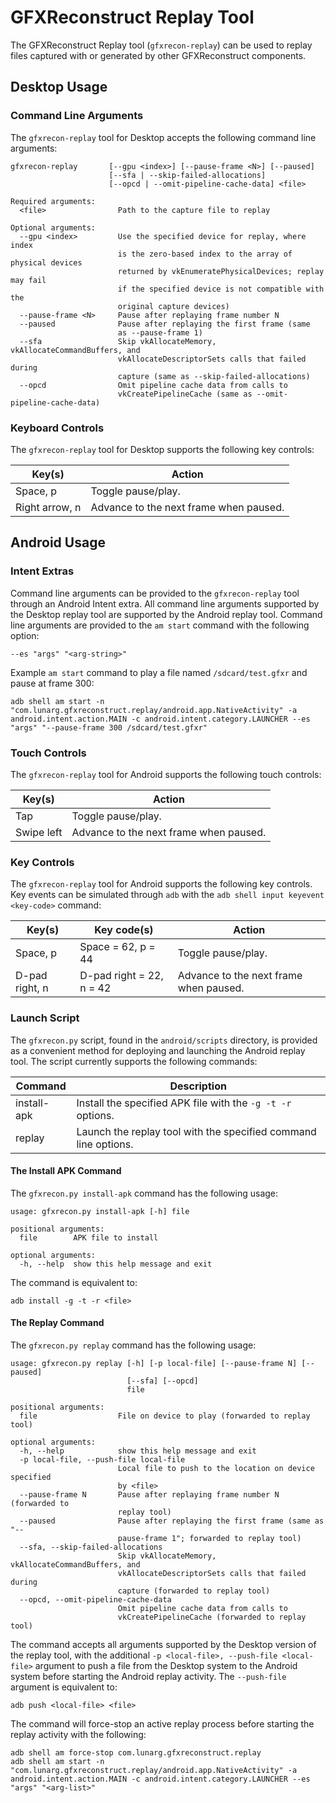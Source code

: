 # GFXReconstruct Replay Tool

The GFXReconstruct Replay tool (`gfxrecon-replay`) can be used to replay
files captured with or generated by other GFXReconstruct components.

## Desktop Usage
### Command Line Arguments
The `gfxrecon-replay` tool for Desktop accepts the following command line arguments:

```
gfxrecon-replay       [--gpu <index>] [--pause-frame <N>] [--paused]
                      [--sfa | --skip-failed-allocations]
                      [--opcd | --omit-pipeline-cache-data] <file>

Required arguments:
  <file>                Path to the capture file to replay

Optional arguments:
  --gpu <index>         Use the specified device for replay, where index
                        is the zero-based index to the array of physical devices
                        returned by vkEnumeratePhysicalDevices; replay may fail
                        if the specified device is not compatible with the
                        original capture devices)
  --pause-frame <N>     Pause after replaying frame number N
  --paused              Pause after replaying the first frame (same
                        as --pause-frame 1)
  --sfa                 Skip vkAllocateMemory, vkAllocateCommandBuffers, and
                        vkAllocateDescriptorSets calls that failed during
                        capture (same as --skip-failed-allocations)
  --opcd                Omit pipeline cache data from calls to
                        vkCreatePipelineCache (same as --omit-pipeline-cache-data)
```
### Keyboard Controls
The `gfxrecon-replay` tool for Desktop supports the following key controls:

Key(s) | Action
-------|-------
Space, p | Toggle pause/play.
Right arrow, n | Advance to the next frame when paused.

## Android Usage
### Intent Extras
Command line arguments can be provided to the `gfxrecon-replay` tool through an
Android Intent extra. All command line arguments supported by the Desktop replay
tool are supported by the Android replay tool.  Command line arguments are provided
to the `am start` command with the following option:
```
--es "args" "<arg-string>"
```
Example `am start` command to play a file named `/sdcard/test.gfxr` and pause at frame 300:
```
adb shell am start -n "com.lunarg.gfxreconstruct.replay/android.app.NativeActivity" -a android.intent.action.MAIN -c android.intent.category.LAUNCHER --es "args" "--pause-frame 300 /sdcard/test.gfxr"
```

### Touch Controls
The `gfxrecon-replay` tool for Android supports the following touch controls:

Key(s) | Action
-------|-------
Tap | Toggle pause/play.
Swipe left | Advance to the next frame when paused.

### Key Controls
The `gfxrecon-replay` tool for Android supports the following key controls. Key
events can be simulated through `adb` with the `adb shell input keyevent <key-code>`
command:

Key(s) | Key code(s) | Action
-------|-------------|-------
Space, p | Space = 62, p = 44 |Toggle pause/play.
D-pad right, n | D-pad right = 22, n = 42 | Advance to the next frame when paused.

### Launch Script
The `gfxrecon.py` script, found in the `android/scripts` directory, is provided as
a convenient method for deploying and launching the Android replay tool. The script
currently supports the following commands:

Command | Description
--------|------------
install-apk | Install the specified APK file with the `-g -t -r` options.
replay | Launch the replay tool with the specified command line options.

#### The Install APK Command
The `gfxrecon.py install-apk` command has the following usage:
```
usage: gfxrecon.py install-apk [-h] file

positional arguments:
  file        APK file to install

optional arguments:
  -h, --help  show this help message and exit
```
The command is equivalent to:
```
adb install -g -t -r <file>
```
#### The Replay Command
The `gfxrecon.py replay` command has the following usage:
```
usage: gfxrecon.py replay [-h] [-p local-file] [--pause-frame N] [--paused]
                          [--sfa] [--opcd]
                          file

positional arguments:
  file                  File on device to play (forwarded to replay tool)

optional arguments:
  -h, --help            show this help message and exit
  -p local-file, --push-file local-file
                        Local file to push to the location on device specified
                        by <file>
  --pause-frame N       Pause after replaying frame number N (forwarded to
                        replay tool)
  --paused              Pause after replaying the first frame (same as "--
                        pause-frame 1"; forwarded to replay tool)
  --sfa, --skip-failed-allocations
                        Skip vkAllocateMemory, vkAllocateCommandBuffers, and
                        vkAllocateDescriptorSets calls that failed during
                        capture (forwarded to replay tool)
  --opcd, --omit-pipeline-cache-data
                        Omit pipeline cache data from calls to
                        vkCreatePipelineCache (forwarded to replay tool)

```

The command accepts all arguments supported by the Desktop version of the replay
tool, with the additional `-p <local-file>, --push-file <local-file>` argument to
push a file from the Desktop system to the Android system before starting the
Android replay activity. The `--push-file` argument is equivalent to:
```
adb push <local-file> <file>
```

The command will force-stop an active replay process before starting the replay
activity with the following:
```
adb shell am force-stop com.lunarg.gfxreconstruct.replay
adb shell am start -n "com.lunarg.gfxreconstruct.replay/android.app.NativeActivity" -a android.intent.action.MAIN -c android.intent.category.LAUNCHER --es "args" "<arg-list>"
```

